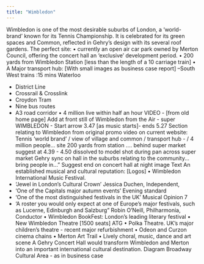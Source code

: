 ```yaml
---
title: "Wimbledon"
---
```


Wimbledon is one of the most desirable suburbs of London, a ‘world-
brand’ known for its Tennis Championship.  It is celebrated for its 
green spaces and Common, reflected in Gehry’s design with its several
roof gardens.
The perfect site: 
• currently an open air car park owned by Merton Council, offering the
concert hall an ‘exclusive’ development period.
• 200 yards from Wimbledon Station [less than the length of a 10 
carriage train]
• A Major transport hub:   [With small images  as business case report]
–South West trains :15 mins Waterloo
- District Line
- Crossrail & Crosslink
- Croydon Tram
- Nine bus routes 
- A3 road corridor
• 4 million live within half an hour
VIDEO - [from old home page]
Add at front still of Wimbledon from the Air - super WIMBLEDON - Start
arrow
3.47 [as music starts]- ends 5.27
Section relating to Wimbledon from original promo video on current 
website:
 Tennis ‘world brand’ /  view of village and common  /  transport hub - /
4 million people... site 200 yards from station .... behind super market 
suggest at 4.39 - 4.50 dissolved to model shot during pan across super 
market
Gehry sync  on hall in the suburbs relating to the community... bring 
people in...”
Suggest end on concert hall at night image
Text
An established musical and cultural reputation: 
[Logos]
• Wimbledon International Music Festival.
- ‘Jewel in London’s Cultural Crown’ Jessica Duchen, Independent,
- ‘One of the Capitals major autumn events’ Evening standard
- ‘One of the most distinguished festivals in the UK’ Musical Opinion
7
- ‘A roster you would only expect at one of Europe’s major festivals, 
such as 
Lucerne, Edinburgh and Salzburg” Robin O’Neill, Philharmonia, Conductor
• Wimbledon BookFest: London’s leading literary festival
• New Wimbledon Theatre [1500 seats] ATG
• Polka Theatre.  UK’s major children’s theatre - recent major 
refurbishment
• Odeon and Curzon cinema chains
• Merton Art Trail
• Lively choral, music, dance and art scene
A Gehry Concert Hall would transform Wimbledon and Merton into an 
important international cultural destination. 
Diagram Broadway Cultural Area - as in business case
